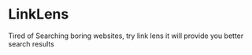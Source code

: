 # LinkLens
Tired of Searching boring websites, try link lens  it will provide you better search results
